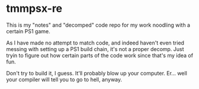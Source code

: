 # tmmpsx-re

This is my "notes" and "decomped" code repo for my work noodling with a certain PS1 game.

As I have made no attempt to match code, and indeed haven't even tried messing with setting up a PS1 build chain, it's not a proper decomp. Just tryin to figure out how certain parts of the code work since that's my idea of fun.

Don't try to build it, I guess. It'll probably blow up your computer. Er... well your compiler will tell you to go to hell, anyway.

